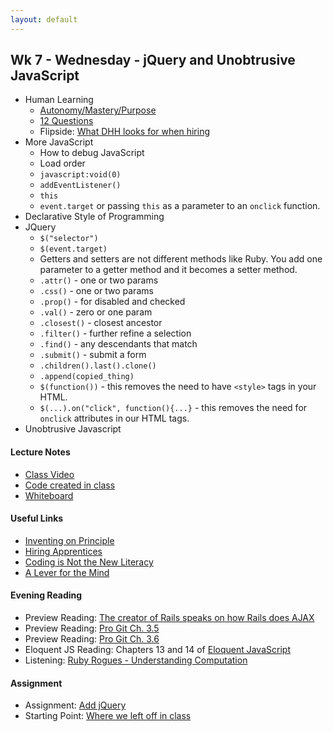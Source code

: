 ```yaml
---
layout: default
---
```


## Wk 7 - Wednesday - jQuery and Unobtrusive JavaScript

<!-- **Challenge:** [Helpers](https://github.com/masonfmatthews/rails_assignments/blob/master/challenges/rails_helpers.md) -->

* Human Learning
  * [Autonomy/Mastery/Purpose](https://www.youtube.com/watch?v=u6XAPnuFjJc)
  * [12 Questions](12questions.pdf)
  * Flipside: [What DHH looks for when hiring](https://medium.com/@christophelimpalair/why-the-founder-of-rails-automatically-rejects-80-of-software-engineer-applicants-4e2a4d255f58#.xl04lhyaw)
* More JavaScript
  * How to debug JavaScript
  * Load order
  * `javascript:void(0)`
  * `addEventListener()`
  * `this`
  * `event.target` or passing `this` as a parameter to an `onclick` function.
* Declarative Style of Programming
* JQuery
  * `$("selector")`
  * `$(event.target)`
  * Getters and setters are not different methods like Ruby.  You add one parameter to a getter method and it becomes a setter method.
  * `.attr()` - one or two params
  * `.css()` - one or two params
  * `.prop()` - for disabled and checked
  * `.val()` - zero or one param
  * `.closest()` - closest ancestor
  * `.filter()` - further refine a selection
  * `.find()` - any descendants that match
  * `.submit()` - submit a form
  * `.children().last().clone()`
  * `.append(copied_thing)`
  * `$(function())` - this removes the need to have `<style>` tags in your HTML.
  * `$(...).on("click", function(){...}` - this removes the need for `onclick` attributes in our HTML tags.
* Unobtrusive Javascript

#### Lecture Notes

* [Class Video](https://youtu.be/qQ6UrRaFwDg)
* [Code created in class](https://github.com/tiyd-rails-2016-01/coursyl_with_some_jquery)
* [Whiteboard](http://tiyd-rails.s3.amazonaws.com/pictures/uploaded_files/000/000/025/original/3.17.16_javascript.JPG?1458229541)

#### Useful Links

* [Inventing on Principle](https://www.youtube.com/watch?v=PUv66718DII)
* [Hiring Apprentices](https://push.cx/2015/hiring-apprentices)
* [Coding is Not the New Literacy](http://www.chris-granger.com/2015/01/26/coding-is-not-the-new-literacy/)
* [A Lever for the Mind](https://www.youtube.com/watch?v=tJkoHFjoMuk)

#### Evening Reading

* Preview Reading: [The creator of Rails speaks on how Rails does AJAX](https://signalvnoise.com/posts/3697-server-generated-javascript-responses)
* Preview Reading: [Pro Git Ch. 3.5](http://git-scm.com/book/en/v2/Git-Branching-Remote-Branches)
* Preview Reading: [Pro Git Ch. 3.6](http://git-scm.com/book/en/v2/Git-Branching-Rebasing)
* Eloquent JS Reading: Chapters 13 and 14 of [Eloquent JavaScript](http://eloquentjavascript.net/)
* Listening: [Ruby Rogues - Understanding Computation](https://devchat.tv/ruby-rogues/120-rr-book-club-understanding-computation-with-tom-stuart)

#### Assignment

* Assignment: [Add jQuery](https://github.com/tiyd-rails-2016-01/add_jquery)
* Starting Point: [Where we left off in class](https://github.com/tiyd-rails-2016-01/coursyl_with_some_jquery)
<!-- * Feedback: [Add jQuery Feedback](feedback) -->
